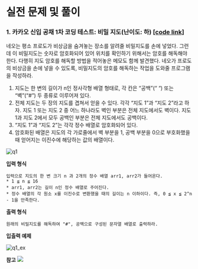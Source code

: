 # 실전 문제 및 풀이
### 1. 카카오 신입 공채 1차 코딩 테스트: 비밀 지도(난이도: 하)     [[code link]](https://github.com/kimkyeongnam/STUDY_Algorithm/blob/master/%5BN%ED%98%84%EC%A7%81%EC%9E%90%20%ED%8A%B9%EA%B0%95%5D%20All-in-One%20%EC%A7%81%EB%AC%B4%EC%97%AD%EB%9F%89%20%E3%80%8C%EC%95%8C%EA%B3%A0%EB%A6%AC%EC%A6%98%20%EA%B5%90%EC%9C%A1%ED%94%84%EB%A1%9C%EA%B7%B8%EB%9E%A8%E3%80%8D/3%EC%A3%BC%EC%B0%A8(190425)/ex_kakao_Maze.cpp)
네오는 평소 프로도가 비상금을 숨겨놓는 장소를 알려줄 비밀지도를 손에 넣었다. 그런데 이 비밀지도는 숫자로 암호화되어 있어 위치를 확인하기 위해서는 암호를 해독해야 한다. 다행히 지도 암호를 해독할 방법을 적어놓은 메모도 함께 발견했다.
네오가 프로도의 비상금을 손에 넣을 수 있도록, 비밀지도의 암호를 해독하는 작업을 도와줄 프로그램을 작성하라.  

1. 지도는 한 변의 길이가 n인 정사각형 배열 형태로, 각 칸은 “공백”(“ “) 또는 “벽”(“#”) 두 종류로 이루어져 있다.
2. 전체 지도는 두 장의 지도를 겹쳐서 얻을 수 있다. 각각 “지도 1”과 “지도 2”라고 하자. 지도 1 또는 지도 2 중 어느 하나라도 벽인 부분은 전체 지도에서도 벽이다. 지도 1과 지도 2에서 모두 공백인 부분은 전체 지도에서도 공백이다.
3. “지도 1”과 “지도 2”는 각각 정수 배열로 암호화되어 있다.
4. 암호화된 배열은 지도의 각 가로줄에서 벽 부분을 1, 공백 부분을 0으로 부호화했을 때 얻어지는 이진수에 해당하는 값의 배열이다.

![q1](https://user-images.githubusercontent.com/38516906/57449355-a0350180-7296-11e9-817b-8d8e00434df6.PNG)


**입력 형식**  
```
입력으로 지도의 한 변 크기 n 과 2개의 정수 배열 arr1, arr2가 들어온다.
* 1 ≦ n ≦ 16
* arr1, arr2는 길이 n인 정수 배열로 주어진다.
* 정수 배열의 각 원소 x를 이진수로 변환했을 때의 길이는 n 이하이다. 즉, 0 ≦ x ≦ 2^n - 1을 만족한다.
```
**출력 형식**  
```
원래의 비밀지도를 해독하여 "#", 공백으로 구성된 문자열 배열로 출력하라.
```

**입출력 예제**  

![q1_ex](https://user-images.githubusercontent.com/38516906/57449427-d1153680-7296-11e9-9ccc-53d70c778008.PNG)

**참고**
![](https://user-images.githubusercontent.com/38516906/57449836-e2127780-7297-11e9-91ee-47ec6631f44d.PNG)
